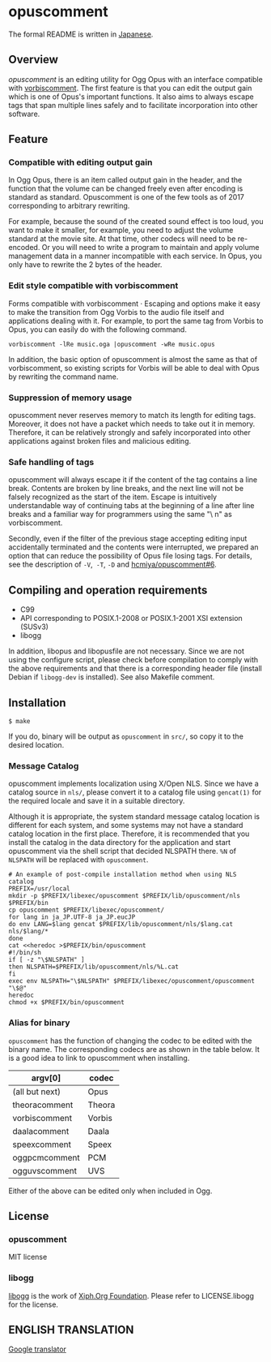# opuscomment

The formal README is written in [Japanese](./README.ja.md).

## Overview

<dfn>opuscomment</dfn> is an editing utility for Ogg Opus with an interface compatible with [vorbiscomment](https://github.com/xiph/vorbis-tools). The first feature is that you can edit the output gain which is one of Opus's important functions. It also aims to always escape tags that span multiple lines safely and to facilitate incorporation into other software.

## Feature

### Compatible with editing output gain

In Ogg Opus, there is an item called output gain in the header, and the function that the volume can be changed freely even after encoding is standard as standard. Opuscomment is one of the few tools as of 2017 corresponding to arbitrary rewriting.

For example, because the sound of the created sound effect is too loud, you want to make it smaller, for example, you need to adjust the volume standard at the movie site. At that time, other codecs will need to be re-encoded. Or you will need to write a program to maintain and apply volume management data in a manner incompatible with each service. In Opus, you only have to rewrite the 2 bytes of the header.

### Edit style compatible with vorbiscomment

Forms compatible with vorbiscomment · Escaping and options make it easy to make the transition from Ogg Vorbis to the audio file itself and applications dealing with it. For example, to port the same tag from Vorbis to Opus, you can easily do with the following command.


    vorbiscomment -lRe music.oga |opuscomment -wRe music.opus

In addition, the basic option of opuscomment is almost the same as that of vorbiscomment, so existing scripts for Vorbis will be able to deal with Opus by rewriting the command name.

### Suppression of memory usage

opuscomment never reserves memory to match its length for editing tags. Moreover, it does not have a packet which needs to take out it in memory. Therefore, it can be relatively strongly and safely incorporated into other applications against broken files and malicious editing.

### Safe handling of tags

opuscomment will always escape it if the content of the tag contains a line break. Contents are broken by line breaks, and the next line will not be falsely recognized as the start of the item. Escape is intuitively understandable way of continuing tabs at the beginning of a line after line breaks and a familiar way for programmers using the same "\ n" as vorbiscomment.

Secondly, even if the filter of the previous stage accepting editing input accidentally terminated and the contents were interrupted, we prepared an option that can reduce the possibility of Opus file losing tags. For details, see the description of `-V`,` -T`, `-D` and [hcmiya/opuscomment#6](https://github.com/hcmiya/opuscomment/issues/6).

## Compiling and operation requirements

* C99
* API corresponding to POSIX.1-2008 or POSIX.1-2001 XSI extension (SUSv3)
* libogg

In addition, libopus and libopusfile are not necessary. Since we are not using the configure script, please check before compilation to comply with the above requirements and that there is a corresponding header file (install Debian if `libogg-dev` is installed). See also Makefile comment.

## Installation

    $ make

If you do, binary will be output as `opuscomment` in `src/`, so copy it to the desired location.

### Message Catalog

opuscomment implements localization using X/Open NLS. Since we have a catalog source in `nls/`, please convert it to a catalog file using `gencat(1)` for the required locale and save it in a suitable directory.

Although it is appropriate, the system standard message catalog location is different for each system, and some systems may not have a standard catalog location in the first place. Therefore, it is recommended that you install the catalog in the data directory for the application and start opuscomment via the shell script that decided NLSPATH there. `%N` of `NLSPATH` will be replaced with `opuscomment`.

    # An example of post-compile installation method when using NLS catalog
    PREFIX=/usr/local
    mkdir -p $PREFIX/libexec/opuscomment $PREFIX/lib/opuscomment/nls $PREFIX/bin
    cp opuscomment $PREFIX/libexec/opuscomment/
    for lang in ja_JP.UTF-8 ja_JP.eucJP
    do env LANG=$lang gencat $PREFIX/lib/opuscomment/nls/$lang.cat nls/$lang/*
    done
    cat <<heredoc >$PREFIX/bin/opuscomment
    #!/bin/sh
    if [ -z "\$NLSPATH" ]
    then NLSPATH=$PREFIX/lib/opuscomment/nls/%L.cat
    fi
    exec env NLSPATH="\$NLSPATH" $PREFIX/libexec/opuscomment/opuscomment "\$@"
    heredoc
    chmod +x $PREFIX/bin/opuscomment

### Alias for binary

`opuscomment` has the function of changing the codec to be edited with the binary name. The corresponding codecs are as shown in the table below. It is a good idea to link to opuscomment when installing.

| argv[0] | codec |
|--|--|
| (all but next) | Opus |
| theoracomment | Theora |
| vorbiscomment | Vorbis |
| daalacomment | Daala |
| speexcomment | Speex |
| oggpcmcomment | PCM |
| ogguvscomment | UVS |

Either of the above can be edited only when included in Ogg.

## License

### opuscomment

MIT license

### libogg

[libogg](https://www.xiph.org/ogg/) is the work of [Xiph.Org Foundation](https://www.xiph.org/). Please refer to LICENSE.libogg for the license.

## ENGLISH TRANSLATION
[Google translator](https://translate.google.ru)
